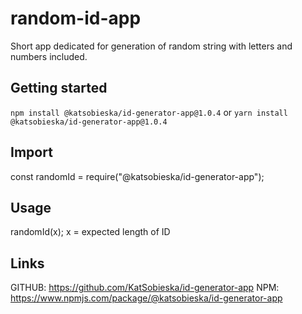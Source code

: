 # random-id-app

Short app dedicated for generation of random string with letters and numbers included.

## Getting started

`npm install @katsobieska/id-generator-app@1.0.4`
or
`yarn install @katsobieska/id-generator-app@1.0.4`

## Import

const randomId = require("@katsobieska/id-generator-app");

## Usage

randomId(x);
x = expected length of ID

## Links

GITHUB: https://github.com/KatSobieska/id-generator-app
NPM: https://www.npmjs.com/package/@katsobieska/id-generator-app
